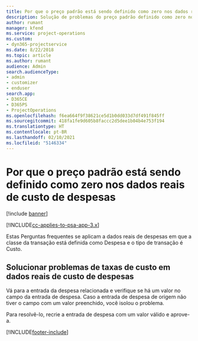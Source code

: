 ```yaml
---
title: Por que o preço padrão está sendo definido como zero nos dados reais de custo de despesas?
description: Solução de problemas do preço padrão definido como zero nos dados reais de custo de despesas.
author: rumant
manager: kfend
ms.service: project-operations
ms.custom:
- dyn365-projectservice
ms.date: 8/22/2018
ms.topic: article
ms.author: rumant
audience: Admin
search.audienceType:
- admin
- customizer
- enduser
search.app:
- D365CE
- D365PS
- ProjectOperations
ms.openlocfilehash: f6ea664f9f38621ce5d1b0dd033d7df491f845ff
ms.sourcegitcommit: 418fa1fe9d605b8faccc2d5dee1b04b4e753f194
ms.translationtype: HT
ms.contentlocale: pt-BR
ms.lasthandoff: 02/10/2021
ms.locfileid: "5146334"
---
```

# <a name="why-is-the-price-defaulting-to-zero-on-expense-cost-actuals"></a>Por que o preço padrão está sendo definido como zero nos dados reais de custo de despesas

[!include [banner](../includes/psa-now-project-operations.md)]

[!INCLUDE[cc-applies-to-psa-app-3.x](../includes/cc-applies-to-psa-app-3x.md)]

Estas Perguntas frequentes se aplicam a dados reais de despesas em que a classe da transação está definida como Despesa e o tipo de transação é Custo.

## <a name="troubleshooting-cost-rates-on-expense-cost-actuals"></a>Solucionar problemas de taxas de custo em dados reais de custo de despesas

Vá para a entrada da despesa relacionada e verifique se há um valor no campo da entrada de despesa. Caso a entrada de despesa de origem não tiver o campo com um valor preenchido, você isolou o problema.
 
Para resolvê-lo, recrie a entrada de despesa com um valor válido e aprove-a.


[!INCLUDE[footer-include](../includes/footer-banner.md)]